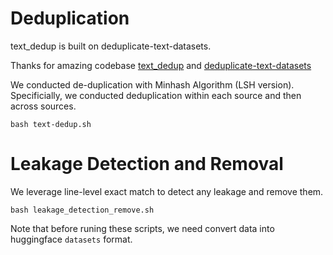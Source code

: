 # Deduplication 

text_dedup is built on deduplicate-text-datasets. 

Thanks for amazing codebase [text_dedup](https://github.com/ChenghaoMou/text-dedup) and [deduplicate-text-datasets](https://github.com/google-research/deduplicate-text-datasets)


We conducted de-duplication with Minhash Algorithm (LSH version). Specificially, we conducted deduplication within each source and then across sources.

```
bash text-dedup.sh
```


# Leakage Detection and Removal

We leverage line-level exact match to detect any leakage and remove them.

```
bash leakage_detection_remove.sh
```

Note that before runing these scripts, we need convert data into huggingface `datasets` format.